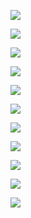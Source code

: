 
![](web_salon10.jpg)

![](web_salon11.jpg)

![](web_salon1.jpg)

![](web_salon2.jpg)

![](web_salon3.jpg)

![](web_salon4.jpg)

![](web_salon5.jpg)

![](web_salon6.jpg)

![](web_salon7.jpg)

![](web_salon8.jpg)

![](web_salon9.jpg)
